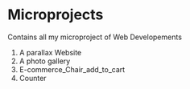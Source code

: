 # Microprojects
Contains all my microproject of Web Developements
1. A parallax Website
2. A photo gallery
3. E-commerce_Chair_add_to_cart
4. Counter
